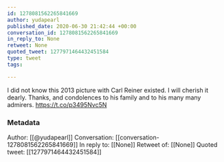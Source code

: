```yaml
---
id: 1278081562265841669
author: yudapearl
published_date: 2020-06-30 21:42:44 +00:00
conversation_id: 1278081562265841669
in_reply_to: None
retweet: None
quoted_tweet: 1277971464432451584
type: tweet
tags:

---
```


I did not know this 2013 picture with Carl Reiner existed.  I will cherish it dearly. Thanks, and condolences to his family and to his many many admirers. https://t.co/p3495Nvc5N

### Metadata

Author: [[@yudapearl]]
Conversation: [[conversation-1278081562265841669]]
In reply to: [[None]]
Retweet of: [[None]]
Quoted tweet: [[1277971464432451584]]
